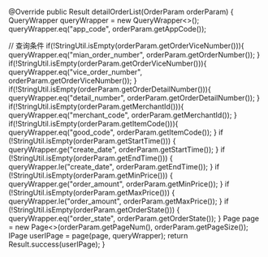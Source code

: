 @Override
public Result detailOrderList(OrderParam orderParam) {
QueryWrapper<OrderDetail> queryWrapper = new QueryWrapper<>();
queryWrapper.eq("app_code", orderParam.getAppCode());

// 查询条件
if(!StringUtil.isEmpty(orderParam.getOrderViceNumber())){
queryWrapper.eq("mian_order_number", orderParam.getOrderNumber());
}
if(!StringUtil.isEmpty(orderParam.getOrderViceNumber())){
queryWrapper.eq("vice_order_number", orderParam.getOrderViceNumber());
}
if(!StringUtil.isEmpty(orderParam.getOrderDetailNumber())){
queryWrapper.eq("detail_number", orderParam.getOrderDetailNumber());
}
if(!StringUtil.isEmpty(orderParam.getMerchantId())){
queryWrapper.eq("merchant_code", orderParam.getMerchantId());
}
if(!StringUtil.isEmpty(orderParam.getItemCode())){
queryWrapper.eq("good_code", orderParam.getItemCode());
}
if (!StringUtil.isEmpty(orderParam.getStartTime())) {
queryWrapper.ge("create_date", orderParam.getStartTime());
}
if (!StringUtil.isEmpty(orderParam.getEndTime())) {
queryWrapper.le("create_date", orderParam.getEndTime());
}
if (!StringUtil.isEmpty(orderParam.getMinPrice())) {
queryWrapper.ge("order_amount", orderParam.getMinPrice());
}
if (!StringUtil.isEmpty(orderParam.getMaxPrice())) {
queryWrapper.le("order_amount", orderParam.getMaxPrice());
}
if (!StringUtil.isEmpty(orderParam.getOrderState())) {
queryWrapper.eq("order_state", orderParam.getOrderState());
}
Page<OrderDetail> page = new Page<>(orderParam.getPageNum(), orderParam.getPageSize());
IPage<OrderDetail> userIPage = page(page, queryWrapper);
return Result.success(userIPage);
}
